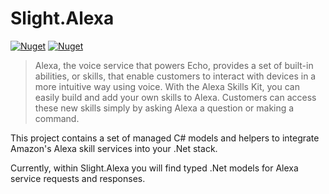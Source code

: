 # Slight.Alexa

[![Nuget](https://img.shields.io/nuget/v/Slight.Alexa.svg)](https://www.nuget.org/packages/Slight.Alexa/)
[![Nuget](https://img.shields.io/github/license/silvenga/Slight.Alexa.svg)](https://github.com/Silvenga/Slight.Alexa/blob/master/LICENSE)

> Alexa, the voice service that powers Echo, provides a set of built-in abilities, or skills, that enable customers to interact with devices in a more intuitive way using voice. With the Alexa Skills Kit, you can easily build and add your own skills to Alexa. Customers can access these new skills simply by asking Alexa a question or making a command.

This project contains a set of managed C# models and helpers to integrate Amazon's Alexa skill services into your .Net stack.

Currently, within Slight.Alexa you will find typed .Net models for Alexa service requests and responses.
